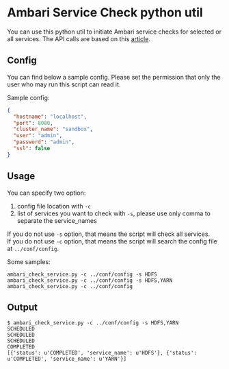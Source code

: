 # Ambari Service Check python util

You can use this python util to initiate Ambari service checks for selected or all services. The API calls are based on this [article](https://community.hortonworks.com/articles/11852/ambari-api-run-all-service-checks-bulk.html).

## Config
You can find below a sample config. Please set the permission that only the user who may run this script can read it.

Sample config:

```json
{
  "hostname": "localhost",
  "port": 8080,
  "cluster_name": "sandbox",
  "user": "admin",
  "password": "admin",
  "ssl": false
}
```

## Usage
You can specify two option:
1. config file location with `-c`
2. list of services you want to check with `-s`, please use only comma to separate the service_names

If you do not use `-s` option, that means the script will check all services.\
If you do not use `-c` option, that means the script will search the config file at `../conf/config`.

Some samples:

```shell
ambari_check_service.py -c ../conf/config -s HDFS
ambari_check_service.py -c ../conf/config -s HDFS,YARN
ambari_check_service.py -c ../conf/config
```

## Output
```shell
$ ambari_check_service.py -c ../conf/config -s HDFS,YARN
SCHEDULED
SCHEDULED
SCHEDULED
COMPLETED
[{'status': u'COMPLETED', 'service_name': u'HDFS'}, {'status': u'COMPLETED', 'service_name': u'YARN'}]
```
